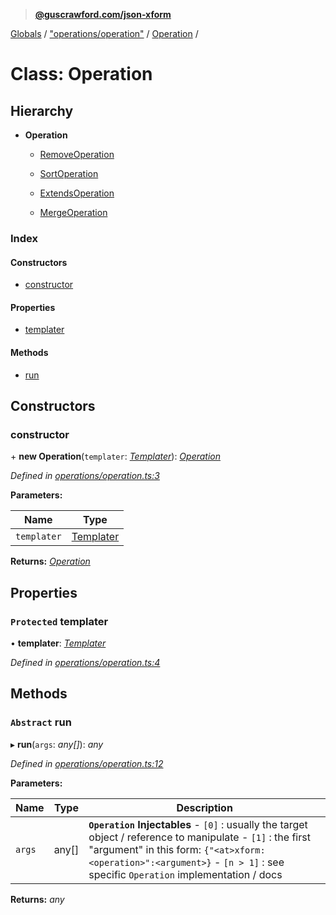 > **[@guscrawford.com/json-xform](../README.md)**

[Globals](../globals.md) / ["operations/operation"](../modules/_operations_operation_.md) / [Operation](_operations_operation_.operation.md) /

# Class: Operation

## Hierarchy

* **Operation**

  * [RemoveOperation](_operations_remove_operation_.removeoperation.md)

  * [SortOperation](_operations_sort_operation_.sortoperation.md)

  * [ExtendsOperation](_operations_extends_operation_.extendsoperation.md)

  * [MergeOperation](_operations_merge_operation_.mergeoperation.md)

### Index

#### Constructors

* [constructor](_operations_operation_.operation.md#constructor)

#### Properties

* [templater](_operations_operation_.operation.md#protected-templater)

#### Methods

* [run](_operations_operation_.operation.md#abstract-run)

## Constructors

###  constructor

\+ **new Operation**(`templater`: *[Templater](_templater_templater_.templater.md)*): *[Operation](_operations_operation_.operation.md)*

*Defined in [operations/operation.ts:3](https://github.com/guscrawford-com/json-xform/blob/b3a7638/src/operations/operation.ts#L3)*

**Parameters:**

Name | Type |
------ | ------ |
`templater` | [Templater](_templater_templater_.templater.md) |

**Returns:** *[Operation](_operations_operation_.operation.md)*

## Properties

### `Protected` templater

• **templater**: *[Templater](_templater_templater_.templater.md)*

*Defined in [operations/operation.ts:4](https://github.com/guscrawford-com/json-xform/blob/b3a7638/src/operations/operation.ts#L4)*

## Methods

### `Abstract` run

▸ **run**(`args`: *any[]*): *any*

*Defined in [operations/operation.ts:12](https://github.com/guscrawford-com/json-xform/blob/b3a7638/src/operations/operation.ts#L12)*

**Parameters:**

Name | Type | Description |
------ | ------ | ------ |
`args` | any[] | **`Operation` Injectables** - `[0]` : usually the target object / reference to manipulate - `[1]` : the first "argument" in this form: `{"<at>xform:<operation>":<argument>}` - `[n > 1]` : see specific `Operation` implementation / docs  |

**Returns:** *any*
